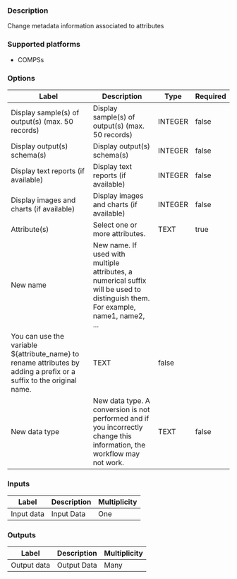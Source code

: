 ###  Description
Change metadata information associated to attributes

###  Supported platforms
* COMPSs

###  Options
| Label | Description | Type | Required |
|---|---|---|---|
| Display sample(s) of output(s) (max. 50 records) | Display sample(s) of output(s) (max. 50 records) | INTEGER | false |
| Display output(s) schema(s) | Display output(s) schema(s) | INTEGER | false |
| Display text reports (if available) | Display text reports (if available) | INTEGER | false |
| Display images and charts (if available) | Display images and charts (if available) | INTEGER | false |
| Attribute(s) | Select one or more attributes. | TEXT | true |
| New name | New name. If used with multiple attributes, a numerical suffix will be used to distinguish them. For example, name1, name2, ...
You can use the variable ${attribute_name} to rename attributes by adding a prefix or a suffix to the original name. | TEXT | false |
| New data type | New data type. A conversion is not performed and if you incorrectly change this information, the workflow may not work. | TEXT | false |

###  Inputs
| Label | Description | Multiplicity |
|---|---|---|
| Input data | Input Data | One |

###  Outputs
| Label | Description | Multiplicity |
|---|---|---|
| Output data | Output Data | Many |
